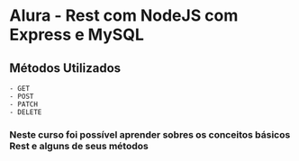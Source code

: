 # Alura - Rest com NodeJS com Express e MySQL

## Métodos Utilizados
    - GET
    - POST
    - PATCH
    - DELETE

### Neste curso foi possível aprender sobres os conceitos básicos Rest e alguns de seus métodos